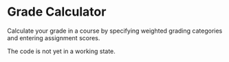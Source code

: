 # Grade Calculator

Calculate your grade in a course by specifying weighted grading categories and entering assignment scores.

The code is not yet in a working state.
